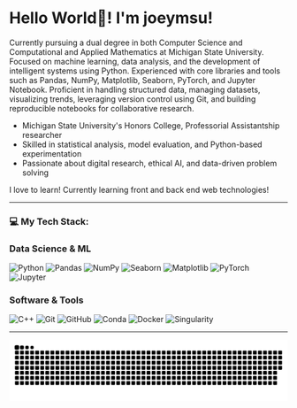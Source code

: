 # Hello World👋! I'm joeymsu!

Currently pursuing a dual degree in both Computer Science and Computational and Applied Mathematics at Michigan State University. Focused on machine learning, data analysis, and the development of intelligent systems using Python. Experienced with core libraries and tools such as Pandas, NumPy, Matplotlib, Seaborn, PyTorch, and Jupyter Notebook. Proficient in handling structured data, managing datasets, visualizing trends, leveraging version control using Git, and building reproducible notebooks for collaborative research.

-   Michigan State University's Honors College, Professorial Assistantship researcher
-   Skilled in statistical analysis, model evaluation, and Python-based experimentation
-   Passionate about digital research, ethical AI, and data-driven problem solving

I love to learn! Currently learning front and back end web technologies!

---

### 💻 My Tech Stack:


### Data Science & ML
![Python](https://img.shields.io/badge/python-3670A0?style=for-the-badge&logo=python&logoColor=ffdd54) ![Pandas](https://img.shields.io/badge/pandas-%23150458.svg?style=for-the-badge&logo=pandas&logoColor=white) ![NumPy](https://img.shields.io/badge/numpy-%23013243.svg?style=for-the-badge&logo=numpy&logoColor=white) ![Seaborn](https://img.shields.io/badge/seaborn-%233776AB.svg?style=for-the-badge&logo=seaborn&logoColor=white) ![Matplotlib](https://img.shields.io/badge/matplotlib-%233776AB.svg?style=for-the-badge&logo=matplotlib&logoColor=white) ![PyTorch](https://img.shields.io/badge/pytorch-%23EE4C2C.svg?style=for-the-badge&logo=pytorch&logoColor=white) ![Jupyter](https://img.shields.io/badge/jupyter-%23F37626.svg?style=for-the-badge&logo=jupyter&logoColor=white)

### Software & Tools
![C++](https://img.shields.io/badge/c++-%2300599C.svg?style=for-the-badge&logo=c%2B%2B&logoColor=white) ![Git](https://img.shields.io/badge/git-%23F05033.svg?style=for-the-badge&logo=git&logoColor=white) ![GitHub](https://img.shields.io/badge/github-%23121011.svg?style=for-the-badge&logo=github&logoColor=white) ![Conda](https://img.shields.io/badge/conda-%2344A833.svg?style=for-the-badge&logo=conda&logoColor=white) ![Docker](https://img.shields.io/badge/docker-%232496ED.svg?style=for-the-badge&logo=docker&logoColor=white) ![Singularity](https://img.shields.io/badge/singularity-%234390E3.svg?style=for-the-badge&logo=singularity&logoColor=white)

---

<picture>
  <source media="(prefers-color-scheme: dark)" srcset="https://raw.githubusercontent.com/joeymsu/joeymsu/output/github-snake-dark.svg" />
  <source media="(prefers-color-scheme: light)" srcset="https://raw.githubusercontent.com/joeymsu/joeymsu/output/github-snake.svg" />
  <img alt="github-snake" src="https://raw.githubusercontent.com/joeymsu/joeymsu/output/github-snake.svg" />
</picture>
